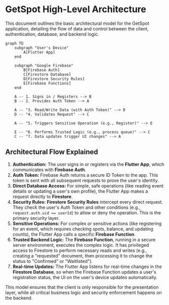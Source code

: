 # GetSpot High-Level Architecture

This document outlines the basic architectural model for the GetSpot application, detailing the flow of data and control between the client, authentication, database, and backend logic.

```mermaid
graph TD
    subgraph "User's Device"
        A[Flutter App]
    end

    subgraph "Google Firebase"
        B[Firebase Auth]
        C[Firestore Database]
        D[Firestore Security Rules]
        E[Firebase Functions]
    end

    A -- 1. Signs in / Registers --> B
    B -- 2. Provides Auth Token --> A

    A -- "3. Read/Write Data (with Auth Token)" --> D
    D -- "4. Validates Request" --> C

    A -- "5. Triggers Sensitive Operation (e.g., Register)" --> E

    E -- "6. Performs Trusted Logic (e.g., process queue)" --> C
    C -- "7. Data updates trigger UI changes" --> A
```

## Architectural Flow Explained

1.  **Authentication:** The user signs in or registers via the **Flutter App**, which communicates with **Firebase Auth**.
2.  **Auth Token:** Firebase Auth returns a secure ID Token to the app. This token is sent with all subsequent requests to prove the user's identity.
3.  **Direct Database Access:** For simple, safe operations (like reading event details or updating a user's own profile), the Flutter App makes a request directly to **Firestore**.
4.  **Security Rules:** **Firestore Security Rules** intercept every direct request. They check the user's Auth Token and other conditions (e.g., `request.auth.uid == userId`) to allow or deny the operation. This is the primary security layer.
5.  **Sensitive Operations:** For complex or sensitive actions (like registering for an event, which requires checking spots, balance, and updating counts), the Flutter App calls a specific **Firebase Function**.
6.  **Trusted Backend Logic:** The **Firebase Function**, running in a secure server environment, executes the complex logic. It has privileged access to Firestore to perform necessary reads and writes (e.g., creating a "requested" document, then processing it to change the status to "Confirmed" or "Waitlisted").
7.  **Real-time Updates:** The Flutter App listens for real-time changes in the **Firestore Database**, so when the Firebase Function updates a user's registration status, the UI on the user's device updates automatically.

This model ensures that the client is only responsible for the presentation layer, while all critical business logic and security enforcement happens on the backend.
